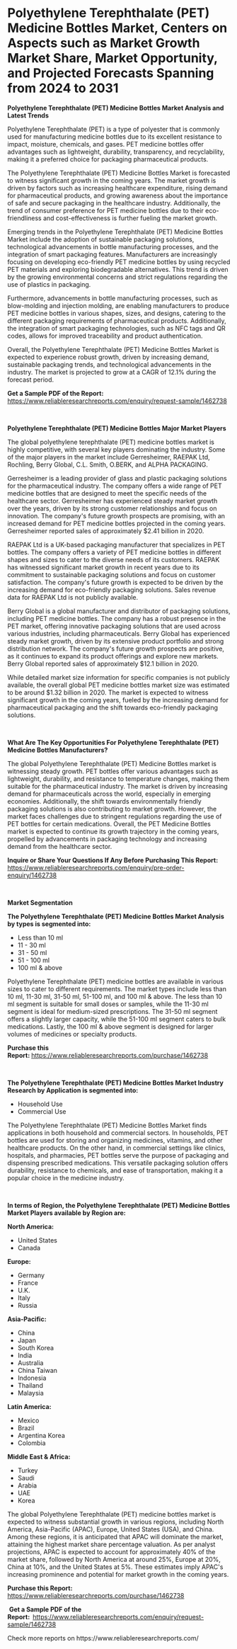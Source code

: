 <p><h1>Polyethylene Terephthalate (PET) Medicine Bottles Market, Centers on Aspects such as Market Growth Market Share, Market Opportunity, and Projected Forecasts Spanning from 2024 to 2031</h1></p><p><strong>Polyethylene Terephthalate (PET) Medicine Bottles Market Analysis and Latest Trends</strong></p>
<p><p>Polyethylene Terephthalate (PET) is a type of polyester that is commonly used for manufacturing medicine bottles due to its excellent resistance to impact, moisture, chemicals, and gases. PET medicine bottles offer advantages such as lightweight, durability, transparency, and recyclability, making it a preferred choice for packaging pharmaceutical products.</p><p>The Polyethylene Terephthalate (PET) Medicine Bottles Market is forecasted to witness significant growth in the coming years. The market growth is driven by factors such as increasing healthcare expenditure, rising demand for pharmaceutical products, and growing awareness about the importance of safe and secure packaging in the healthcare industry. Additionally, the trend of consumer preference for PET medicine bottles due to their eco-friendliness and cost-effectiveness is further fueling the market growth.</p><p>Emerging trends in the Polyethylene Terephthalate (PET) Medicine Bottles Market include the adoption of sustainable packaging solutions, technological advancements in bottle manufacturing processes, and the integration of smart packaging features. Manufacturers are increasingly focusing on developing eco-friendly PET medicine bottles by using recycled PET materials and exploring biodegradable alternatives. This trend is driven by the growing environmental concerns and strict regulations regarding the use of plastics in packaging.</p><p>Furthermore, advancements in bottle manufacturing processes, such as blow-molding and injection molding, are enabling manufacturers to produce PET medicine bottles in various shapes, sizes, and designs, catering to the different packaging requirements of pharmaceutical products. Additionally, the integration of smart packaging technologies, such as NFC tags and QR codes, allows for improved traceability and product authentication.</p><p>Overall, the Polyethylene Terephthalate (PET) Medicine Bottles Market is expected to experience robust growth, driven by increasing demand, sustainable packaging trends, and technological advancements in the industry. The market is projected to grow at a CAGR of 12.1% during the forecast period.</p></p>
<p><strong>Get a Sample PDF of the Report:&nbsp;</strong> <a href="https://www.reliableresearchreports.com/enquiry/request-sample/1462738">https://www.reliableresearchreports.com/enquiry/request-sample/1462738</a></p>
<p>&nbsp;</p>
<p><strong>Polyethylene Terephthalate (PET) Medicine Bottles Major Market Players</strong></p>
<p><p>The global polyethylene terephthalate (PET) medicine bottles market is highly competitive, with several key players dominating the industry. Some of the major players in the market include Gerresheimer, RAEPAK Ltd, Rochling, Berry Global, C.L. Smith, O.BERK, and ALPHA PACKAGING.</p><p>Gerresheimer is a leading provider of glass and plastic packaging solutions for the pharmaceutical industry. The company offers a wide range of PET medicine bottles that are designed to meet the specific needs of the healthcare sector. Gerresheimer has experienced steady market growth over the years, driven by its strong customer relationships and focus on innovation. The company's future growth prospects are promising, with an increased demand for PET medicine bottles projected in the coming years. Gerresheimer reported sales of approximately $2.41 billion in 2020.</p><p>RAEPAK Ltd is a UK-based packaging manufacturer that specializes in PET bottles. The company offers a variety of PET medicine bottles in different shapes and sizes to cater to the diverse needs of its customers. RAEPAK has witnessed significant market growth in recent years due to its commitment to sustainable packaging solutions and focus on customer satisfaction. The company's future growth is expected to be driven by the increasing demand for eco-friendly packaging solutions. Sales revenue data for RAEPAK Ltd is not publicly available.</p><p>Berry Global is a global manufacturer and distributor of packaging solutions, including PET medicine bottles. The company has a robust presence in the PET market, offering innovative packaging solutions that are used across various industries, including pharmaceuticals. Berry Global has experienced steady market growth, driven by its extensive product portfolio and strong distribution network. The company's future growth prospects are positive, as it continues to expand its product offerings and explore new markets. Berry Global reported sales of approximately $12.1 billion in 2020.</p><p>While detailed market size information for specific companies is not publicly available, the overall global PET medicine bottles market size was estimated to be around $1.32 billion in 2020. The market is expected to witness significant growth in the coming years, fueled by the increasing demand for pharmaceutical packaging and the shift towards eco-friendly packaging solutions.</p></p>
<p>&nbsp;</p>
<p><strong>What Are The Key Opportunities For Polyethylene Terephthalate (PET) Medicine Bottles Manufacturers?</strong></p>
<p><p>The global Polyethylene Terephthalate (PET) Medicine Bottles market is witnessing steady growth. PET bottles offer various advantages such as lightweight, durability, and resistance to temperature changes, making them suitable for the pharmaceutical industry. The market is driven by increasing demand for pharmaceuticals across the world, especially in emerging economies. Additionally, the shift towards environmentally friendly packaging solutions is also contributing to market growth. However, the market faces challenges due to stringent regulations regarding the use of PET bottles for certain medications. Overall, the PET Medicine Bottles market is expected to continue its growth trajectory in the coming years, propelled by advancements in packaging technology and increasing demand from the healthcare sector.</p></p>
<p><strong>Inquire or Share Your Questions If Any Before Purchasing This Report:</strong> <a href="https://www.reliableresearchreports.com/enquiry/pre-order-enquiry/1462738">https://www.reliableresearchreports.com/enquiry/pre-order-enquiry/1462738</a></p>
<p>&nbsp;</p>
<p><strong>Market Segmentation</strong></p>
<p><strong>The Polyethylene Terephthalate (PET) Medicine Bottles Market Analysis by types is segmented into:</strong></p>
<p><ul><li>Less than 10 ml</li><li>11 - 30 ml</li><li>31 - 50 ml</li><li>51 - 100 ml</li><li>100 ml & above</li></ul></p>
<p><p>Polyethylene Terephthalate (PET) medicine bottles are available in various sizes to cater to different requirements. The market types include less than 10 ml, 11-30 ml, 31-50 ml, 51-100 ml, and 100 ml & above. The less than 10 ml segment is suitable for small doses or samples, while the 11-30 ml segment is ideal for medium-sized prescriptions. The 31-50 ml segment offers a slightly larger capacity, while the 51-100 ml segment caters to bulk medications. Lastly, the 100 ml & above segment is designed for larger volumes of medicines or specialty products.</p></p>
<p><strong>Purchase this Report:&nbsp;</strong><a href="https://www.reliableresearchreports.com/purchase/1462738">https://www.reliableresearchreports.com/purchase/1462738</a></p>
<p>&nbsp;</p>
<p><strong>The Polyethylene Terephthalate (PET) Medicine Bottles Market Industry Research by Application is segmented into:</strong></p>
<p><ul><li>Household Use</li><li>Commercial Use</li></ul></p>
<p><p>The Polyethylene Terephthalate (PET) Medicine Bottles Market finds applications in both household and commercial sectors. In households, PET bottles are used for storing and organizing medicines, vitamins, and other healthcare products. On the other hand, in commercial settings like clinics, hospitals, and pharmacies, PET bottles serve the purpose of packaging and dispensing prescribed medications. This versatile packaging solution offers durability, resistance to chemicals, and ease of transportation, making it a popular choice in the medicine industry.</p></p>
<p>&nbsp;</p>
<p><strong>In terms of Region, the Polyethylene Terephthalate (PET) Medicine Bottles Market Players available by Region are:</strong></p>
<p>
    <p> <strong> North America: </strong>
        <ul>
            <li>United States</li>
            <li>Canada</li>
        </ul>
        </p> 
    <p> <strong> Europe: </strong>
        <ul>
            <li>Germany</li>
            <li>France</li>
            <li>U.K.</li>
            <li>Italy</li>
            <li>Russia</li>
        </ul>
        </p> 
    <p> <strong> Asia-Pacific: </strong>
        <ul>
            <li>China</li>
            <li>Japan</li>
            <li>South Korea</li>
            <li>India</li>
            <li>Australia</li>
            <li>China Taiwan</li>
            <li>Indonesia</li>
            <li>Thailand</li>
            <li>Malaysia</li>
        </ul>
        </p> 
    <p> <strong> Latin America: </strong>
        <ul>
            <li>Mexico</li>
            <li>Brazil</li>
            <li>Argentina Korea</li>
            <li>Colombia</li>
        </ul>
        </p> 
    <p> <strong> Middle East & Africa: </strong>
        <ul>
            <li>Turkey</li>
            <li>Saudi</li>
            <li>Arabia</li>
            <li>UAE</li>
            <li>Korea</li>
        </ul>
    </p>
    </p>
<p><p>The global Polyethylene Terephthalate (PET) medicine bottles market is expected to witness substantial growth in various regions, including North America, Asia-Pacific (APAC), Europe, United States (USA), and China. Among these regions, it is anticipated that APAC will dominate the market, attaining the highest market share percentage valuation. As per analyst projections, APAC is expected to account for approximately 40% of the market share, followed by North America at around 25%, Europe at 20%, China at 10%, and the United States at 5%. These estimates imply APAC's increasing prominence and potential for market growth in the coming years.</p></p>
<p><strong>Purchase this Report: </strong><a href="https://www.reliableresearchreports.com/purchase/1462738">https://www.reliableresearchreports.com/purchase/1462738</a></p>
<p>&nbsp;<strong>Get a Sample PDF of the Report:&nbsp;&nbsp;</strong><a href="https://www.reliableresearchreports.com/enquiry/request-sample/1462738">https://www.reliableresearchreports.com/enquiry/request-sample/1462738</a></p>
<p><strong></strong></p>
<p>Check more reports on https://www.reliableresearchreports.com/</p>